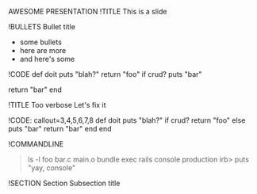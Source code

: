 AWESOME PRESENTATION
!TITLE
This is a slide

!BULLETS
Bullet title
* some bullets
* here are more
* and here's some

!CODE
def doit
  puts "blah?"
  return "foo" if crud?
  puts "bar"

  return "bar"
end

!TITLE
Too verbose
Let's fix it

!CODE: callout=3,4,5,6,7,8
def doit
  puts "blah?"
  if crud?
    return "foo"
  else
    puts "bar"
    return "bar"
  end
end

!COMMANDLINE
> ls -l
foo   bar.c   main.o
> bundle exec rails console production
irb> puts "yay, console"

!SECTION
Section
Subsection title
